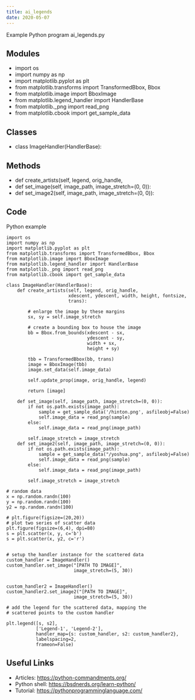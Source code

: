 ```yaml
---
title: ai_legends
date: 2020-05-07
---
```

Example Python program ai_legends.py

## Modules

* import os
* import numpy as np
* import matplotlib.pyplot as plt
* from matplotlib.transforms import TransformedBbox, Bbox
* from matplotlib.image import BboxImage
* from matplotlib.legend_handler import HandlerBase
* from matplotlib._png import read_png
* from matplotlib.cbook import get_sample_data

## Classes

* class ImageHandler(HandlerBase):

## Methods

* def create_artists(self, legend, orig_handle,
* def set_image(self, image_path, image_stretch=(0, 0)):
* def set_image2(self, image_path, image_stretch=(0, 0)):

## Code

Python example

    import os
    import numpy as np
    import matplotlib.pyplot as plt
    from matplotlib.transforms import TransformedBbox, Bbox
    from matplotlib.image import BboxImage
    from matplotlib.legend_handler import HandlerBase
    from matplotlib._png import read_png
    from matplotlib.cbook import get_sample_data
    
    class ImageHandler(HandlerBase):
        def create_artists(self, legend, orig_handle,
                           xdescent, ydescent, width, height, fontsize,
                           trans):
    
            # enlarge the image by these margins
            sx, sy = self.image_stretch 
    
            # create a bounding box to house the image
            bb = Bbox.from_bounds(xdescent - sx,
                                  ydescent - sy,
                                  width + sx,
                                  height + sy)
    
            tbb = TransformedBbox(bb, trans)
            image = BboxImage(tbb)
            image.set_data(self.image_data)
    
            self.update_prop(image, orig_handle, legend)
    
            return [image]
    
        def set_image(self, image_path, image_stretch=(0, 0)):
            if not os.path.exists(image_path):
                sample = get_sample_data('/hinton.png', asfileobj=False)
                self.image_data = read_png(sample)
            else:
                self.image_data = read_png(image_path)
    
            self.image_stretch = image_stretch
        def set_image2(self, image_path, image_stretch=(0, 0)):
            if not os.path.exists(image_path):
                sample = get_sample_data("/yoshua.png", asfileobj=False)
                self.image_data = read_png(sample)
            else:
                self.image_data = read_png(image_path)
    
            self.image_stretch = image_stretch
    
    # random data
    x = np.random.randn(100)
    y = np.random.randn(100)
    y2 = np.random.randn(100)
    
    # plt.figure(figsize=(20,20))
    # plot two series of scatter data
    plt.figure(figsize=(6,4), dpi=80)
    s = plt.scatter(x, y, c='b')
    s = plt.scatter(x, y2, c='r')
    
    
    # setup the handler instance for the scattered data
    custom_handler = ImageHandler()
    custom_handler.set_image("[PATH TO IMAGE]",
                             image_stretch=(5, 30)) 
    
    
    custom_handler2 = ImageHandler()
    custom_handler2.set_image2("[PATH TO IMAGE]",
                             image_stretch=(5, 30)) 
    
    # add the legend for the scattered data, mapping the
    # scattered points to the custom handler
    
    plt.legend([s, s2],
               ['Legend-1', 'Legend-2'],
               handler_map={s: custom_handler, s2: custom_handler2},
               labelspacing=2,
               frameon=False)

## Useful Links

- Articles: https://python-commandments.org/
- Python shell: https://bsdnerds.org/learn-python/
- Tutorial: https://pythonprogramminglanguage.com/
